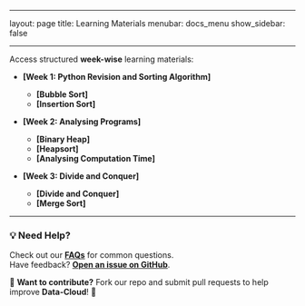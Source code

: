 
---
layout: page
title: Learning Materials
menubar: docs_menu
show_sidebar: false

---

Access structured **week-wise** learning materials:

- **[Week 1: Python Revision and Sorting Algorithm]**
  
  - **[Bubble Sort]**
  - **[Insertion Sort]**
- **[Week 2: Analysing Programs]**

  - **[Binary Heap]**
  - **[Heapsort]**
  - **[Analysing Computation Time]**
- **[Week 3: Divide and Conquer]**
  - **[Divide and Conquer]**
  - **[Merge Sort]**
 
---

### 💡 Need Help?
Check out our **[FAQs](/docs/faqs/)** for common questions.  
Have feedback? **[Open an issue on GitHub](https://github.com/Data-cloud02/data-cloud/issues)**.  

🔗 **Want to contribute?** Fork our repo and submit pull requests to help improve **Data-Cloud**! 🚀

